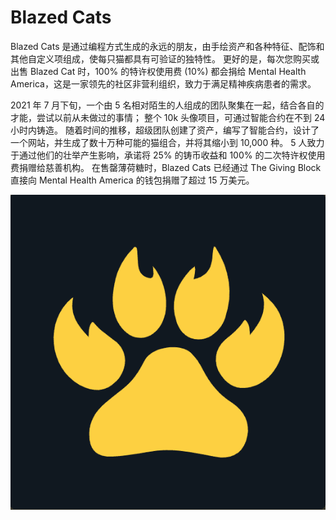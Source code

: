 # Blazed Cats

Blazed Cats 是通过编程方式生成的永远的朋友，由手绘资产和各种特征、配饰和其他自定义项组成，使每只猫都具有可验证的独特性。 更好的是，每次您购买或出售 Blazed Cat 时，100% 的特许权使用费 (10%) 都会捐给 Mental Health America，这是一家领先的社区非营利组织，致力于满足精神疾病患者的需求。

2021 年 7 月下旬，一个由 5 名相对陌生的人组成的团队聚集在一起，结合各自的才能，尝试以前从未做过的事情； 整个 10k 头像项目，可通过智能合约在不到 24 小时内铸造。 随着时间的推移，超级团队创建了资产，编写了智能合约，设计了一个网站，并生成了数十万种可能的猫组合，并将其缩小到 10,000 种。 5 人致力于通过他们的壮举产生影响，承诺将 25% 的铸币收益和 100% 的二次特许权使用费捐赠给慈善机构。 在售罄薄荷糖时，Blazed Cats 已经通过 The Giving Block 直接向 Mental Health America 的钱包捐赠了超过 15 万美元。

![NFT](微信截图_20220902195608.png)
